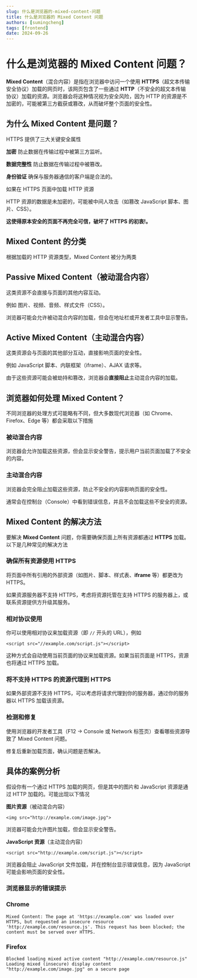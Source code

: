 ```yaml
---
slug: 什么是浏览器的-mixed-content-问题
title: 什么是浏览器的 Mixed Content 问题
authors: [sumingcheng]
tags: [frontend]
date: 2024-09-26
---
```


# 什么是浏览器的 Mixed Content 问题？

**Mixed Content**（混合内容）是指在浏览器中访问一个使用 **HTTPS**（超文本传输安全协议）加载的网页时，该网页包含了一些通过 **HTTP**（不安全的超文本传输协议）加载的资源。浏览器会将这种情况视为安全风险，因为 HTTP 的资源是不加密的，可能被第三方截获或篡改，从而破坏整个页面的安全性。

## 为什么 Mixed Content 是问题？

HTTPS 提供了三大关键安全属性

**加密** 防止数据在传输过程中被第三方监听。

**数据完整性** 防止数据在传输过程中被篡改。

**身份验证** 确保与服务器通信的客户端是合法的。

如果在 HTTPS 页面中加载 HTTP 资源

HTTP 资源的数据是未加密的，可能被中间人攻击（如篡改 JavaScript 脚本、图片、CSS）。

**这使得原本安全的页面不再完全可信，破坏了 HTTPS 的初衷!。**

## Mixed Content 的分类

根据加载的 HTTP 资源类型，Mixed Content 被分为两类

## Passive Mixed Content（被动混合内容）

这类资源不会直接与页面的其他内容互动。

例如 图片、视频、音频、样式文件（CSS）。

浏览器可能会允许被动混合内容的加载，但会在地址栏或开发者工具中显示警告。

## Active Mixed Content（主动混合内容）

这类资源会与页面的其他部分互动，直接影响页面的安全性。

例如 JavaScript 脚本、内联框架（iframe）、AJAX 请求等。

由于这些资源可能会被劫持和篡改，浏览器会**直接阻止**主动混合内容的加载。

## 浏览器如何处理 Mixed Content？

不同浏览器的处理方式可能略有不同，但大多数现代浏览器（如 Chrome、Firefox、Edge 等）都会采取以下措施

### 被动混合内容

浏览器会允许加载这些资源，但会显示安全警告，提示用户当前页面加载了不安全的内容。

### 主动混合内容

浏览器会完全阻止加载这些资源，防止不安全的内容影响页面的安全性。

通常会在控制台（Console）中看到错误信息，并且不会加载这些不安全的资源。

## Mixed Content 的解决方法

要解决 **Mixed Content** 问题，你需要确保页面上所有资源都通过 **HTTPS** 加载。以下是几种常见的解决方法

### 确保所有资源使用 HTTPS

将页面中所有引用的外部资源（如图片、脚本、样式表、**iframe** 等）都更改为 HTTPS。

如果资源服务器不支持 HTTPS，考虑将资源托管在支持 HTTPS 的服务器上，或联系资源提供方升级其服务。

### 相对协议使用

你可以使用相对协议来加载资源（即 `//` 开头的 URL），例如

```
<script src="//example.com/script.js"></script>
```

这种方式会自动使用当前页面的协议来加载资源。如果当前页面是 HTTPS，资源也将通过 HTTPS 加载。

### 将不支持 HTTPS 的资源代理到 HTTPS

如果外部资源不支持 HTTPS，可以考虑将请求代理到你的服务器，通过你的服务器以 HTTPS 加载该资源。

### 检测和修复

使用浏览器的开发者工具（F12 -> Console 或 Network 标签页）查看哪些资源导致了 Mixed Content 问题。

修复后重新加载页面，确认问题是否解决。

## 具体的案例分析

假设你有一个通过 HTTPS 加载的网页，但是其中的图片和 JavaScript 资源是通过 HTTP 加载的。可能出现以下情况

**图片资源**（被动混合内容）

```
<img src="http://example.com/image.jpg">
```

浏览器可能会允许图片加载，但会显示安全警告。

**JavaScript 资源**（主动混合内容）

```
<script src="http://example.com/script.js"></script>
```

浏览器会阻止 JavaScript 文件加载，并在控制台显示错误信息，因为 JavaScript 可能会影响页面的安全性。

### 浏览器显示的错误提示

### Chrome

```
Mixed Content: The page at 'https://example.com' was loaded over HTTPS, but requested an insecure resource 'http://example.com/resource.js'. This request has been blocked; the content must be served over HTTPS.
```

### Firefox

```
Blocked loading mixed active content "http://example.com/resource.js"
Loading mixed (insecure) display content "http://example.com/image.jpg" on a secure page
```
